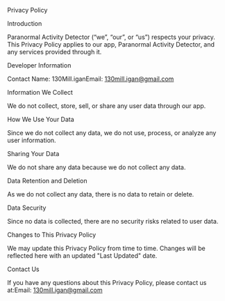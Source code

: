 Privacy Policy

Introduction

Paranormal Activity Detector (“we”, “our”, or “us”) respects your privacy. This Privacy Policy applies to our app, Paranormal Activity Detector, and any services provided through it.

Developer Information

Contact Name: 130Mill.iganEmail: 130mill.igan@gmail.com

Information We Collect

We do not collect, store, sell, or share any user data through our app.

How We Use Your Data

Since we do not collect any data, we do not use, process, or analyze any user information.

Sharing Your Data

We do not share any data because we do not collect any data.

Data Retention and Deletion

As we do not collect any data, there is no data to retain or delete.

Data Security

Since no data is collected, there are no security risks related to user data.

Changes to This Privacy Policy

We may update this Privacy Policy from time to time. Changes will be reflected here with an updated "Last Updated" date.

Contact Us

If you have any questions about this Privacy Policy, please contact us at:Email: 130mill.igan@gmail.com